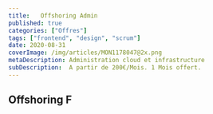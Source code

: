 ```yaml
---
title:   Offshoring Admin
published: true
categories: ["Offres"]
tags: ["frontend", "design", "scrum"]
date: 2020-08-31
coverImage: /img/articles/MON1178047@2x.png
metaDescription: Administration cloud et infrastructure
subDescription:  A partir de 200€/Mois. 1 Mois offert. 
---
```

 
## Offshoring F

